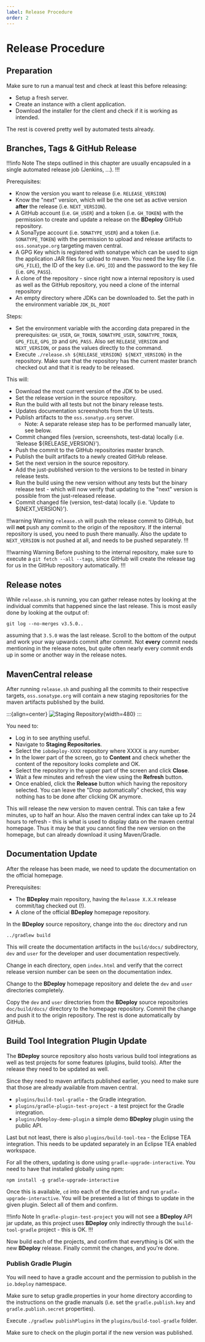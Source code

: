 ```yaml
---
label: Release Procedure
order: 2
---
```

# Release Procedure

## Preparation

Make sure to run a manual test and check at least this before releasing:

* Setup a fresh server.
* Create an instance with a client application.
* Download the installer for the client and check if it is working as intended.

The rest is covered pretty well by automated tests already.

## Branches, Tags & GitHub Release

!!!info Note
The steps outlined in this chapter are usually encapsuled in a single automated release job (Jenkins, ...).
!!!

Prerequisites:

* Know the version you want to release (i.e. `RELEASE_VERSION`)
* Know the "next" version, which will be the one set as active version **after** the release (i.e. `NEXT_VERSION`).
* A GitHub account (i.e. `GH_USER`) and a token (i.e. `GH_TOKEN`) with the permission to create and update a release on the **BDeploy** GitHub repository.
* A SonaType account (i.e. `SONATYPE_USER`) and a token (i.e. `SONATYPE_TOKEN`) with the permission to upload and release artifacts to `oss.sonatype.org` targeting maven central.
* A GPG Key which is registered with sonatype which can be used to sign the application JAR files for upload to maven. You need the key file (i.e. `GPG_FILE`), the ID of the key (i.e. `GPG_ID`) and the password to the key file (i.e. `GPG_PASS`).
* A clone of the repository - since right now a internal repository is used as well as the GitHub repository, you need a clone of the internal repository
* An empty directory where JDKs can be downloaded to. Set the path in the environment variable `JDK_DL_ROOT`

Steps:

* Set the environment variable with the according data prepared in the prerequisites: `GH_USER`, `GH_TOKEN`, `SONATYPE_USER`, `SONATYPE_TOKEN`, `GPG_FILE`, `GPG_ID` and `GPG_PASS`. Also set `RELEASE_VERSION` and `NEXT_VERSION`, or pass the values directly to the command.
* Execute `./release.sh ${RELEASE_VERSION} ${NEXT_VERSION}` in the repository. Make sure that the repository has the current master branch checked out and that it is ready to be released.

This will:

* Download the most current version of the JDK to be used.
* Set the release version in the source repository.
* Run the build with all tests but not the binary release tests.
* Updates documentation screenshots from the UI tests.
* Publish artifacts to the `oss.sonatyp.org` server.
  * Note: A separate release step has to be performed manually later, see below.
* Commit changed files (version, screenshots, test-data) locally (i.e. 'Release $\{RELEASE_VERSION}').
* Push the commit to the GitHub repositories master branch.
* Publish the built artifacts to a newly created GitHub release.
* Set the next version in the source repository.
* Add the just-published version to the versions to be tested in binary release tests.
* Run the build using the new version without any tests but the binary release test - which will now verify that updating to the "next" version is possible from the just-released release.
* Commit changed file (version, test-data) locally (i.e. 'Update to $\{NEXT_VERSION}').

!!!warning Warning
`release.sh` will push the release commit to GitHub, but will **not** push any commit to the origin of the repository. If the internal repository is used, you need to push there manually. Also the update to `NEXT_VERSION` is not pushed at all, and needs to be pushed separately.
!!!

!!!warning Warning
Before pushing to the internal repository, make sure to execute a `git fetch --all --tags`, since GitHub will create the release tag for us in the GitHub repository automatically.
!!!

## Release notes

While `release.sh` is running, you can gather release notes by looking at the individual commits that happened since the last release. This is most easily done by looking at the output of:

```
git log --no-merges v3.5.0..
```

assuming that `3.5.0` was the last release. Scroll to the bottom of the output and work your way upwards commit after commit. Not **every** commit needs mentioning in the release notes, but quite often nearly every commit ends up in some or another way in the release notes.

## MavenCentral release

After running `release.sh` and pushing all the commits to their respective targets, `oss.sonatype.org` will contain a new staging repositories for the maven artifacts published by the build.

:::{align=center}
![Staging Repository](/images/staging-repo.png){width=480}
:::

You need to:

* Log in to see anything useful.
* Navigate to **Staging Repositories**.
* Select the `iobdeploy-XXXX` repository where XXXX is any number.
* In the lower part of the screen, go to **Content** and check whether the content of the repository looks complete and OK.
* Select the repository in the upper part of the screen and click **Close**.
* Wait a few minutes and refresh the view using the **Refresh** button.
* Once enabled, click the **Release** button which having the repository selected. You can leave the "Drop automatically" checked, this way nothing has to be done after clicking OK anymore.

This will release the new version to maven central. This can take a few minutes, up to half an hour. Also the maven central index can take up to 24 hours to refresh - this is what is used to display data on the maven central homepage. Thus it may be that you cannot find the new version on the homepage, but can already download it using Maven/Gradle.

## Documentation Update

After the release has been made, we need to update the documentation on the official homepage.

Prerequisites:

* The **BDeploy** main repository, having the `Release X.X.X` release commit/tag checked out (!).
* A clone of the official **BDeploy** homepage repository.

In the **BDeploy** source repository, change into the `doc` directory and run

```
../gradlew build
```

This will create the documentation artifacts in the `build/docs/` subdirectory, `dev` and `user` for the developer and user documentation respectively.

Change in each directory, open `index.html` and verify that the correct release version number can be seen on the documentation index.

Change to the **BDeploy** homepage repository and delete the `dev` and `user` directories completely.

Copy the `dev` and `user` directories from the **BDeploy** source repositories `doc/build/docs/` directory to the homepage repository. Commit the change and push it to the origin repository. The rest is done automatically by GitHub.

## Build Tool Integration Plugin Update

The **BDeploy** source repository also hosts various build tool integrations as well as test projects for some features (plugins, build tools). After the release they need to be updated as well.

Since they need to maven artifacts published earlier, you need to make sure that those are already available from maven central.

* `plugins/build-tool-gradle` - the Gradle integration.
* `plugins/gradle-plugin-test-project` - a test project for the Gradle integration.
* `plugins/bdeploy-demo-plugin` a simple demo **BDeploy** plugin using the public API.

Last but not least, there is also `plugins/build-tool-tea` - the Eclipse TEA integration. This needs to be updated separately in an Eclipse TEA enabled workspace.

For all the others, updating is done using `gradle-upgrade-interactive`. You need to have that installed globally using npm:

```
npm install -g gradle-upgrade-interactive
```

Once this is available, `cd` into each of the directories and run `gradle-upgrade-interactive`. You will be presented a list of things to update in the given plugin. Select all of them and confirm.

!!!info Note
In `gradle-plugin-test-project` you will not see a **BDeploy** API jar update, as this project uses **BDeploy** only indirectly through the `build-tool-gradle` project - this is OK.
!!!

Now build each of the projects, and confirm that everything is OK with the new **BDeploy** release. Finally commit the changes, and you're done.

### Publish Gradle Plugin

You will need to have a gradle account and the permission to publish in the `io.bdeploy` namespace.

Make sure to setup gradle.properties in your home directory according to the instructions on the gradle manuals (i.e. set the `gradle.publish.key` and `gradle.publish.secret` properties).

Execute `./gradlew publishPlugins` in the `plugins/build-tool-gradle` folder.

Make sure to check on the plugin portal if the new version was published.
